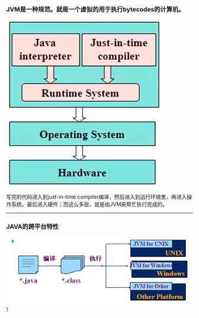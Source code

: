 ### JVM是一种规范。就是一个虚拟的用于执行bytecodes的计算机。

![JVM](https://github.com/Zhijiangjwf/javanote/blob/main/images/JVM.png)

写完的代码进入到just-in-time compiler编译，然后进入到运行环境里，再进入操作系统，最后进入硬件；而这么多层，就是由JVM来帮忙执行完成的。  
***  
### JAVA的跨平台特性
![跨平台特性](https://github.com/Zhijiangjwf/javanote/blob/main/images/%E8%B7%A8%E5%B9%B3%E5%8F%B0%E7%89%B9%E6%80%A7.png)）